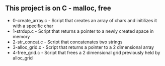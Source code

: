 ## This project is on C - malloc, free
+ 0-create_array.c - Script that creates an array of
chars and initilizes it with a specific char
+ 1-strdup.c - Script that returns a pointer to a newly created space in memory
+ 2-str_concat.c - Script that concatenates two strings
+ 3-alloc_grid.c - Script that returns a pointer to a 2 dimensional array
+ 4-free_grid.c - Script that frees a 2 dimensional grid previously held by alloc_grid

